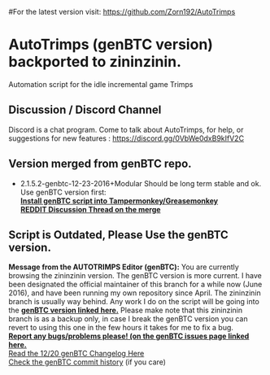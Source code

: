 #For the latest version visit: https://github.com/Zorn192/AutoTrimps

# AutoTrimps (genBTC version) backported to zininzinin.
Automation script for the idle incremental game Trimps

## Discussion / Discord Channel
Discord is a chat program. Come to talk about AutoTrimps, for help, or suggestions for new features : https://discord.gg/0VbWe0dxB9kIfV2C 

## Version merged from genBTC repo.
- 2.1.5.2-genbtc-12-23-2016+Modular
Should be long term stable and ok.
Use genBTC version first: 
<br><b><a href="http://genbtc.github.io/AutoTrimps/install.user.js">Install genBTC script into Tampermonkey/Greasemonkey</a></b>
<br><a href="https://www.reddit.com/r/Trimps/comments/5bimtg/psa_autotrimps_users_new_script_branch_zininzinin/"><b>REDDIT Discussion Thread on the merge</b></A>

## Script is Outdated, Please Use the genBTC version.
<b>Message from the AUTOTRIMPS Editor (genBTC):</b> You are currently browsing the zininzinin version. The genBTC version is more current. I have been designated the official maintainer of this branch for a while now (June 2016), and have been running my own repository since April. The zininzinin branch is usually way behind. Any work I do on the script will be going into the <b><a href="https://github.com/genbtc/AutoTrimps/">genBTC version linked here.</a></b> Please make note that this zininzinin branch is as a backup only, in case I break the genBTC version you can revert to using this one in the few hours it takes for me to fix a bug.
<br><b><u>Report any bugs/problems please! (on the <b><a href="https://github.com/genbtc/AutoTrimps/issues">genBTC issues page linked here.</a></b></u></b>
<br><a href="https://github.com/genbtc/AutoTrimps#current-feature-changes-by-genbtc-up-to-date-as-of-12202016" target="#">Read the 12/20 genBTC Changelog Here</a>
<br><a href="https://github.com/genbtc/AutoTrimps/commits/gh-pages" target="#">Check the genBTC commit history</a> (if you care)
